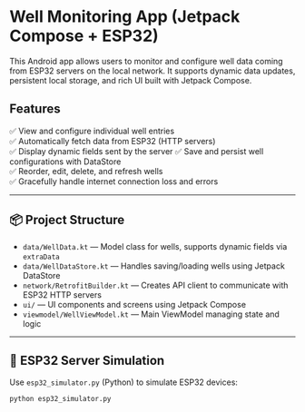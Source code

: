 # Well Monitoring App (Jetpack Compose + ESP32)

This Android app allows users to monitor and configure well data coming from ESP32 servers on the local network. It supports dynamic data updates, persistent local storage, and rich UI built with Jetpack Compose.

## Features

✅ View and configure individual well entries  
✅ Automatically fetch data from ESP32 (HTTP servers)  
✅ Display dynamic fields sent by the server
✅ Save and persist well configurations with DataStore  
✅ Reorder, edit, delete, and refresh wells  
✅ Gracefully handle internet connection loss and errors  

---

## 📦 Project Structure

- `data/WellData.kt` — Model class for wells, supports dynamic fields via `extraData`
- `data/WellDataStore.kt` — Handles saving/loading wells using Jetpack DataStore
- `network/RetrofitBuilder.kt` — Creates API client to communicate with ESP32 HTTP servers
- `ui/` — UI components and screens using Jetpack Compose
- `viewmodel/WellViewModel.kt` — Main ViewModel managing state and logic

---

## 📡 ESP32 Server Simulation

Use `esp32_simulator.py` (Python) to simulate ESP32 devices:

```bash
python esp32_simulator.py
```
